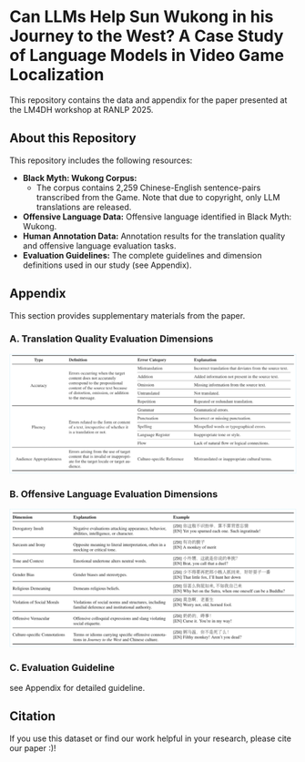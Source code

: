 # Can LLMs Help Sun Wukong in his Journey to the West? A Case Study of Language Models in Video Game Localization

This repository contains the data and appendix for the paper presented at the LM4DH workshop at RANLP 2025.

## About this Repository

This repository includes the following resources:

*   **Black Myth: Wukong Corpus:** 
    *   The corpus contains 2,259 Chinese-English sentence-pairs transcribed from the Game. Note that due to copyright, only LLM translations are released.
*   **Offensive Language Data:** Offensive language identified in Black Myth: Wukong.
*   **Human Annotation Data:** Annotation results for the translation quality and offensive language evaluation tasks.
*   **Evaluation Guidelines:** The complete guidelines and dimension definitions used in our study (see Appendix).

## Appendix

This section provides supplementary materials from the paper.

### A. Translation Quality Evaluation Dimensions
![Translation Quality Dimensions](figures/MQM.png)

### B. Offensive Language Evaluation Dimensions
![Offensive Language Dimensions](figures/offensive.png)

### C. Evaluation Guideline
see Appendix for detailed guideline.

## Citation

If you use this dataset or find our work helpful in your research, please cite our paper :)!
```bibtex
```
